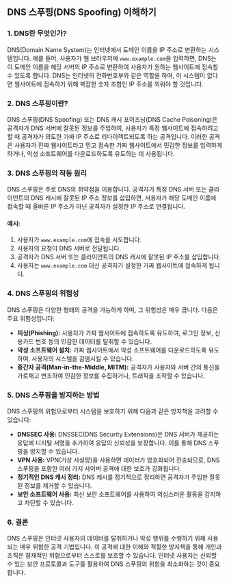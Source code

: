 ## DNS 스푸핑(DNS Spoofing) 이해하기

### 1. DNS란 무엇인가?
DNS(Domain Name System)는 인터넷에서 도메인 이름을 IP 주소로 변환하는 시스템입니다. 예를 들어, 사용자가 웹 브라우저에 `www.example.com`을 입력하면, DNS는 이 도메인 이름을 해당 서버의 IP 주소로 변환하여 사용자가 원하는 웹사이트에 접속할 수 있도록 합니다. DNS는 인터넷의 전화번호부와 같은 역할을 하며, 이 시스템이 없다면 웹사이트에 접속하기 위해 복잡한 숫자 조합인 IP 주소를 외워야 할 것입니다.

### 2. DNS 스푸핑이란?
DNS 스푸핑(DNS Spoofing) 또는 DNS 캐시 포이즈닝(DNS Cache Poisoning)은 공격자가 DNS 서버에 잘못된 정보를 주입하여, 사용자가 특정 웹사이트에 접속하려고 할 때 공격자가 의도한 가짜 IP 주소로 리다이렉트되도록 하는 공격입니다. 이러한 공격은 사용자가 진짜 웹사이트라고 믿고 접속한 가짜 웹사이트에서 민감한 정보를 입력하게 하거나, 악성 소프트웨어를 다운로드하도록 유도하는 데 사용됩니다.

### 3. DNS 스푸핑의 작동 원리
DNS 스푸핑은 주로 DNS의 취약점을 이용합니다. 공격자가 특정 DNS 서버 또는 클라이언트의 DNS 캐시에 잘못된 IP 주소 정보를 삽입하면, 사용자가 해당 도메인 이름에 접속할 때 올바른 IP 주소가 아닌 공격자가 설정한 IP 주소로 연결됩니다.

#### 예시:
1. 사용자가 `www.example.com`에 접속을 시도합니다.
2. 사용자의 요청이 DNS 서버로 전달됩니다.
3. 공격자가 DNS 서버 또는 클라이언트의 DNS 캐시에 잘못된 IP 주소를 삽입합니다.
4. 사용자는 `www.example.com` 대신 공격자가 설정한 가짜 웹사이트에 접속하게 됩니다.

### 4. DNS 스푸핑의 위험성
DNS 스푸핑은 다양한 형태의 공격을 가능하게 하며, 그 위험성은 매우 큽니다. 다음은 주요 위험성입니다:

- **피싱(Phishing):** 사용자가 가짜 웹사이트에 접속하도록 유도하여, 로그인 정보, 신용카드 번호 등의 민감한 데이터를 탈취할 수 있습니다.
- **악성 소프트웨어 설치:** 가짜 웹사이트에서 악성 소프트웨어를 다운로드하도록 유도하여, 사용자의 시스템을 감염시킬 수 있습니다.
- **중간자 공격(Man-in-the-Middle, MITM):** 공격자가 사용자와 서버 간의 통신을 가로채고 변조하여 민감한 정보를 수집하거나, 트래픽을 조작할 수 있습니다.

### 5. DNS 스푸핑을 방지하는 방법
DNS 스푸핑의 위험으로부터 시스템을 보호하기 위해 다음과 같은 방지책을 고려할 수 있습니다:

- **DNSSEC 사용:** DNSSEC(DNS Security Extensions)은 DNS 서버가 제공하는 응답에 디지털 서명을 추가하여 응답의 신뢰성을 보장합니다. 이를 통해 DNS 스푸핑을 방지할 수 있습니다.
- **VPN 사용:** VPN(가상 사설망)을 사용하면 데이터가 암호화되어 전송되므로, DNS 스푸핑을 포함한 여러 가지 사이버 공격에 대한 보호가 강화됩니다.
- **정기적인 DNS 캐시 정리:** DNS 캐시를 정기적으로 정리하면 공격자가 주입한 잘못된 정보를 제거할 수 있습니다.
- **보안 소프트웨어 사용:** 최신 보안 소프트웨어를 사용하여 의심스러운 활동을 감지하고 차단할 수 있습니다.

### 6. 결론
DNS 스푸핑은 인터넷 사용자의 데이터를 탈취하거나 악성 행위를 수행하기 위해 사용되는 매우 위험한 공격 기법입니다. 이 공격에 대한 이해와 적절한 방지책을 통해 개인과 조직은 잠재적인 위협으로부터 스스로를 보호할 수 있습니다. 인터넷 사용자는 신뢰할 수 있는 보안 프로토콜과 도구를 활용하여 DNS 스푸핑의 위험을 최소화하는 것이 중요합니다.
